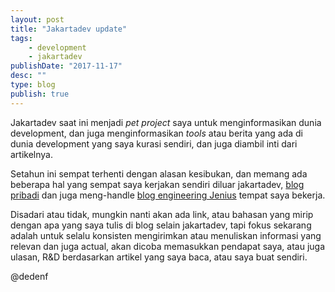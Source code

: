 ```yaml
---
layout: post
title: "Jakartadev update"
tags:
    - development
    - jakartadev
publishDate: "2017-11-17"
desc: ""
type: blog
publish: true
---
```


Jakartadev saat ini menjadi _pet project_ saya untuk menginformasikan dunia development, dan juga menginformasikan _tools_ atau berita yang ada di dunia development yang saya kurasi sendiri, dan juga diambil inti dari artikelnya.

Setahun ini sempat terhenti dengan alasan kesibukan, dan memang ada beberapa hal yang sempat saya kerjakan sendiri diluar jakartadev, [blog pribadi](https://notes.dedenf.com) dan juga meng-handle [blog engineering Jenius](http://jenius.tech) tempat saya bekerja.

Disadari atau tidak, mungkin nanti akan ada link, atau bahasan yang mirip dengan apa yang saya tulis di blog selain jakartadev, tapi fokus sekarang adalah untuk selalu konsisten mengirimkan atau menuliskan informasi yang relevan dan juga actual, akan dicoba memasukkan pendapat saya, atau juga ulasan, R&D berdasarkan artikel yang saya baca, atau saya buat sendiri.


@dedenf